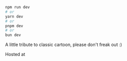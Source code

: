 
```bash
npm run dev
# or
yarn dev
# or
pnpm dev
# or
bun dev
```
A little tribute to classic cartoon, please don't freak out :)

Hosted at 

